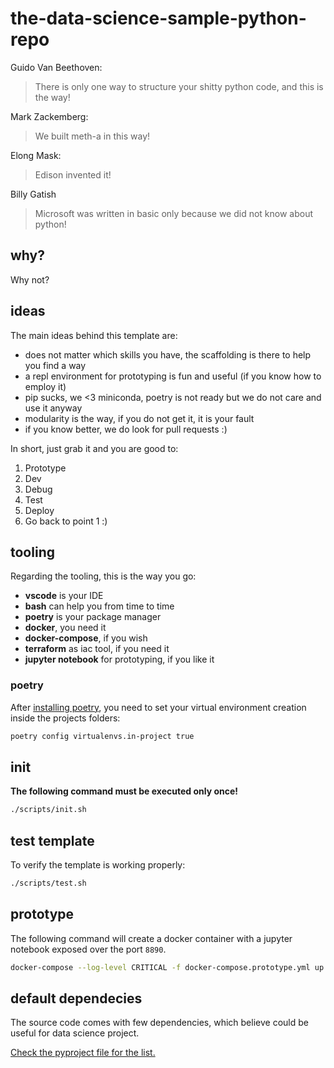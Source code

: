 # the-data-science-sample-python-repo

Guido Van Beethoven:

> There is only one way to structure your shitty python code, and this is the way!

Mark Zackemberg:

> We built meth-a in this way!

Elong Mask:

> Edison invented it!

Billy Gatish

> Microsoft was written in basic only because we did not know about python!

## why?

Why not?

## ideas

The main ideas behind this template are:

- does not matter which skills you have, the scaffolding is there to help you find a way
- a repl environment for prototyping is fun and useful (if you know how to employ it)
- pip sucks, we <3 miniconda, poetry is not ready but we do not care and use it anyway
- modularity is the way, if you do not get it, it is your fault
- if you know better, we do look for pull requests :)

In short, just grab it and you are good to:

1. Prototype
2. Dev
3. Debug
4. Test
5. Deploy
6. Go back to point 1 :)

## tooling

Regarding the tooling, this is the way you go:

- **vscode** is your IDE
- **bash** can help you from time to time
- **poetry** is your package manager
- **docker**, you need it
- **docker-compose**, if you wish
- **terraform** as iac tool, if you need it
- **jupyter notebook** for prototyping, if you like it

### poetry

After [installing poetry](https://python-poetry.org/docs/#installation), you need to set your virtual environment creation inside the projects folders:

```bash
poetry config virtualenvs.in-project true
```

## init

**The following command must be executed only once!**

```bash
./scripts/init.sh
```

## test template

To verify the template is working properly:

```bash
./scripts/test.sh
```

## prototype

The following command will create a docker container with a jupyter notebook exposed over the port `8890`.

```bash
docker-compose --log-level CRITICAL -f docker-compose.prototype.yml up --detach --quiet
```

## default dependecies

The source code comes with few dependencies, which believe could be useful for data science project.

[Check the pyproject file for the list.](./src/pyproject.toml)

